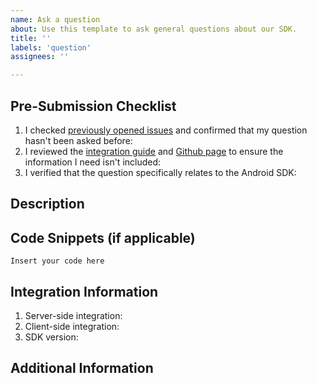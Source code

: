 ```yaml
---
name: Ask a question
about: Use this template to ask general questions about our SDK.
title: ''
labels: 'question'
assignees: ''

---
```


## Pre-Submission Checklist
1. I checked [previously opened issues](https://github.com/Adyen/adyen-android/issues?q=is%3Aissue) and confirmed that my question hasn't been asked before: <!-- Yes/No -->
2. I reviewed the [integration guide](https://docs.adyen.com/online-payments/build-your-integration/?platform=Android) and [Github page](https://github.com/Adyen/adyen-android) to ensure the information I need isn't included: <!-- Yes/No -->
3. I verified that the question specifically relates to the Android SDK: <!-- Yes/No -->

## Description
<!-- Please clearly state your question. Be as specific as possible to help us understand what you need assistance with. Provide some background on the situation or problem you're facing, explain what you are trying to achieve and where you encountered difficulties. -->

## Code Snippets (if applicable)
<!-- Provide any relevant code snippets that illustrate your question or the problem you're experiencing. -->
```
Insert your code here
```

## Integration Information
1. Server-side integration: <!-- Sessions/Advanced flow -->
2. Client-side integration: <!-- Drop-in/Components -->
3. SDK version:

## Additional Information
<!-- Include any other details that might help us understand your question better. This could include links to documentation, related GitHub issues, or any steps you've already tried. -->
